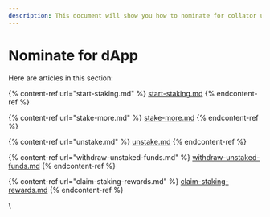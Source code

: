 ```yaml
---
description: This document will show you how to nominate for collator using SubWallet.
---
```


# Nominate for dApp

Here are articles in this section:&#x20;

{% content-ref url="start-staking.md" %}
[start-staking.md](start-staking.md)
{% endcontent-ref %}

{% content-ref url="stake-more.md" %}
[stake-more.md](stake-more.md)
{% endcontent-ref %}

{% content-ref url="unstake.md" %}
[unstake.md](unstake.md)
{% endcontent-ref %}

{% content-ref url="withdraw-unstaked-funds.md" %}
[withdraw-unstaked-funds.md](withdraw-unstaked-funds.md)
{% endcontent-ref %}

{% content-ref url="claim-staking-rewards.md" %}
[claim-staking-rewards.md](claim-staking-rewards.md)
{% endcontent-ref %}

\
